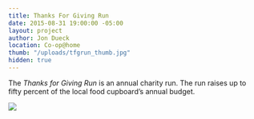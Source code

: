 ```yaml
---
title: Thanks For Giving Run
date: 2015-08-31 19:00:00 -05:00
layout: project
author: Jon Dueck
location: Co-op@home
thumb: "/uploads/tfgrun_thumb.jpg"
hidden: true
---
```


The *Thanks for Giving Run* is an annual charity run. The run raises up to fifty percent of the local food cupboard’s annual budget.

![](https://cdn.dribbble.com/users/117659/screenshots/2265958/turkey_dribbble_2-01.png)
